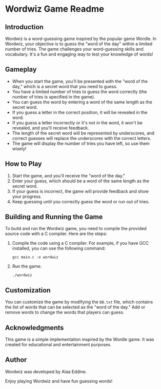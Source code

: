 # Wordwiz Game Readme

## Introduction

Wordwiz is a word-guessing game inspired by the popular game Wordle. In Wordwiz, your objective is to guess the "word of the day" within a limited number of tries. The game challenges your word-guessing skills and vocabulary. It's a fun and engaging way to test your knowledge of words!

## Gameplay

- When you start the game, you'll be presented with the "word of the day," which is a secret word that you need to guess.
- You have a limited number of tries to guess the word correctly (the number of tries is specified in the game).
- You can guess the word by entering a word of the same length as the secret word.
- If you guess a letter in the correct position, it will be revealed in the word.
- If you guess a letter incorrectly or it's not in the word, it won't be revealed, and you'll receive feedback.
- The length of the secret word will be represented by underscores, and correct guesses will replace the underscores with the correct letters.
- The game will display the number of tries you have left, so use them wisely!

## How to Play

1. Start the game, and you'll receive the "word of the day."
2. Enter your guess, which should be a word of the same length as the secret word.
3. If your guess is incorrect, the game will provide feedback and show your progress.
4. Keep guessing until you correctly guess the word or run out of tries.

## Building and Running the Game

To build and run the Wordwiz game, you need to compile the provided source code with a C compiler. Here are the steps:

1. Compile the code using a C compiler. For example, if you have GCC installed, you can use the following command:

   ```shell
   gcc main.c -o wordwiz
   ```

2. Run the game:

   ```shell
   ./wordwiz
   ```

## Customization

You can customize the game by modifying the `DB.txt` file, which contains the list of words that can be selected as the "word of the day." Add or remove words to change the words that players can guess.

## Acknowledgments

This game is a simple implementation inspired by the Wordle game. It was created for educational and entertainment purposes.

## Author

Wordwiz was developed by Alaa Eddine.

Enjoy playing Wordwiz and have fun guessing words!
